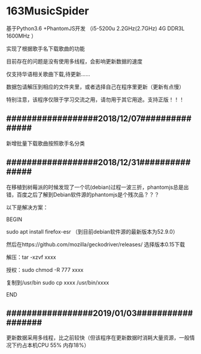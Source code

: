 # 163MusicSpider
基于Python3.6 +PhantomJS开发 （i5-5200u 2.2GHz(2.7GHz) 4G DDR3L 1600MHz ）

实现了根据歌手名下载歌曲的功能

目前存在的问题是没有使用多线程，会影响更新数据的速度

仅支持华语相关歌曲下载,待更新......

数据包请解压到相应的文件夹里，或者选择自己在程序里更新（更新有点慢）

特别注意，该程序仅限于学习交流之用，请勿用于其它用途。支持正版！！！
##  ##################2018/12/07###############
新增批量下载歌曲按照歌手名分类

## ##################2018/12/31###############
在移植到树莓派的时候发现了一个坑(debian)过程一波三折，phantomjs总是出错，百度之后了解到Debian软件源的phantomjs是个残次品？？？

以下是解决方案：

BEGIN

sudo apt install firefox-esr  （到目前debian软件源的最新版本为52.9.0）

然后在https://github.com/mozilla/geckodriver/releases/ 选择版本0.15下载

解压：tar -xzvf xxxx

授权：sudo chmod -R 777 xxxx

复制到/usr/bin  sudo cp xxxx /usr/bin/xxxx 

END

## #################2019/01/03##################
更新数据采用多线程，比之前较快（但该程序在更新数据时消耗大量资源，一般情况下约占本机CPU 55% 内存18%）

